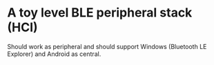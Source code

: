 # A toy level BLE peripheral stack (HCI)

Should work as peripheral and should support Windows (Bluetooth LE Explorer) and Android as central.
